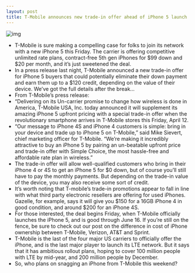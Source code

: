 ```yaml
---
layout: post
title: T-Mobile announces new trade-in offer ahead of iPhone 5 launch
---
```

![img](http://media.idownloadblog.com/wp-content/uploads/2013/04/iPhone-5-coming-April-12-to-T-Mobile-teaser.png)
* T-Mobile is sure making a compelling case for folks to join its network with a new iPhone 5 this Friday. The carrier is offering competitive unlimited rate plans, contract-free 5th gen iPhones for $99 down and $20 per month, and it’s just sweetened the deal.
* In a press release last night, T-Mobile announced a new trade-in offer for iPhone 5 buyers that could potentially eliminate their down payment and earn them up to a $120 credit, depending on the value of their device. We’ve got the full details after the break…
* From T-Mobile’s press release:
* “Delivering on its Un-carrier promise to change how wireless is done in America, T-Mobile USA, Inc. today announced it will supplement its amazing iPhone 5 upfront pricing with a special trade-in offer when the revolutionary smartphone arrives in T-Mobile stores this Friday, April 12.
* “Our message to iPhone 4S and iPhone 4 customers is simple: bring in your device and trade up to iPhone 5 on T-Mobile,” said Mike Sievert, chief marketing officer for T-Mobile. “We’re making it incredibly attractive to buy an iPhone 5 by pairing an un-beatable upfront price and trade-in offer with Simple Choice, the most hassle-free and affordable rate plan in wireless.”
* The trade-in offer will allow well-qualified customers who bring in their iPhone 4 or 4S to get an iPhone 5 for $0 down, but of course you’ll still have to pay the monthly payments. But depending on the trade-in value of the device, you may also receive some sort of credit.
* It’s worth noting that T-mobile’s trade-in promotions appear to fall in line with what third party electronic resellers are offering for used iPhones. Gazelle, for example, says it will give you $150 for a 16GB iPhone 4 in good condition, and around $200 for an iPhone 4S.
* For those interested, the deal begins Friday, when T-Mobile officially launches the iPhone 5, and is good through June 16. If you’re still on the fence, be sure to check out our post on the difference in cost of iPhone ownership between T-Mobile, Verizon, AT&T and Sprint.
* T-Mobile is the last of the four major US carriers to officially offer the iPhone, and is the last major player to launch its LTE network. But it says that it has ambitious rollout plans, hoping to cover 100 million people with LTE by mid-year, and 200 million people by December.
* So, who plans on snagging an iPhone from T-Mobile this weekend?

